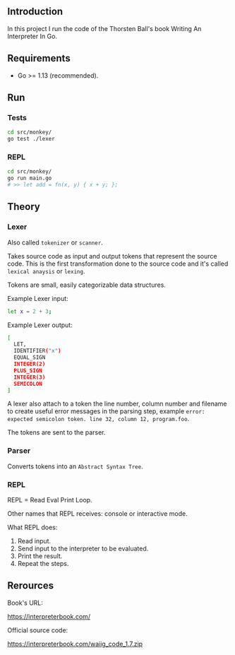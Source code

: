## Introduction

In this project I run the code of the Thorsten Ball's book Writing An Interpreter In Go.

## Requirements

- Go >= 1.13 (recommended).

## Run

### Tests

```bash
cd src/monkey/
go test ./lexer
```

### REPL

```bash
cd src/monkey/
go run main.go
# >> let add = fn(x, y) { x + y; };
```

## Theory

### Lexer

Also called `tokenizer` or `scanner`.

Takes source code as input and output tokens that represent the source code. This is the first transformation done to the source code and it's called `lexical anaysis` or `lexing`.

Tokens are small, easily categorizable data structures.

Example Lexer input:

```bash
let x = 2 + 3;
```

Example Lexer output:

```bash
[
  LET,
  IDENTIFIER("x")
  EQUAL_SIGN
  INTEGER(2)
  PLUS_SIGN
  INTEGER(3)
  SEMICOLON
]
```

A lexer also attach to a token the line number, column number and filename to create useful error messages in the parsing step, example `error: expected semicolon token. line 32, column 12, program.foo`.

The tokens are sent to the parser.

### Parser

Converts tokens into an `Abstract Syntax Tree`.

### REPL

REPL = Read Eval Print Loop.

Other names that REPL receives: console or interactive mode.

What REPL does:

1. Read input.
2. Send input to the interpreter to be evaluated.
3. Print the result.
4. Repeat the steps.

## Rerources

Book's URL: 

<https://interpreterbook.com/>

Official source code:

<https://interpreterbook.com/waiig_code_1.7.zip>

